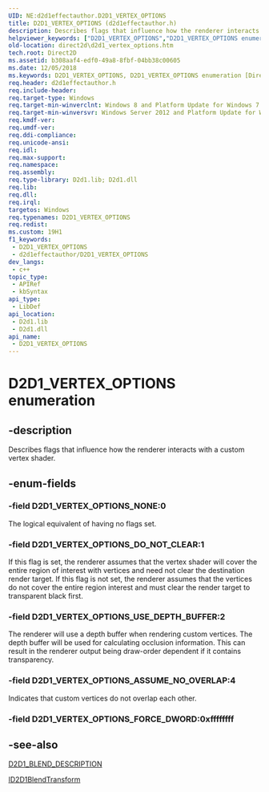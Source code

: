 ```yaml
---
UID: NE:d2d1effectauthor.D2D1_VERTEX_OPTIONS
title: D2D1_VERTEX_OPTIONS (d2d1effectauthor.h)
description: Describes flags that influence how the renderer interacts with a custom vertex shader.
helpviewer_keywords: ["D2D1_VERTEX_OPTIONS","D2D1_VERTEX_OPTIONS enumeration [Direct2D]","D2D1_VERTEX_OPTIONS_ASSUME_NO_OVERLAP","D2D1_VERTEX_OPTIONS_DO_NOT_CLEAR","D2D1_VERTEX_OPTIONS_NONE","D2D1_VERTEX_OPTIONS_USE_DEPTH_BUFFER","d2d1effectauthor/D2D1_VERTEX_OPTIONS","d2d1effectauthor/D2D1_VERTEX_OPTIONS_ASSUME_NO_OVERLAP","d2d1effectauthor/D2D1_VERTEX_OPTIONS_DO_NOT_CLEAR","d2d1effectauthor/D2D1_VERTEX_OPTIONS_NONE","d2d1effectauthor/D2D1_VERTEX_OPTIONS_USE_DEPTH_BUFFER","direct2d.d2d1_vertex_options"]
old-location: direct2d\d2d1_vertex_options.htm
tech.root: Direct2D
ms.assetid: b308aaf4-edf0-49a8-8fbf-04bb38c00605
ms.date: 12/05/2018
ms.keywords: D2D1_VERTEX_OPTIONS, D2D1_VERTEX_OPTIONS enumeration [Direct2D], D2D1_VERTEX_OPTIONS_ASSUME_NO_OVERLAP, D2D1_VERTEX_OPTIONS_DO_NOT_CLEAR, D2D1_VERTEX_OPTIONS_NONE, D2D1_VERTEX_OPTIONS_USE_DEPTH_BUFFER, d2d1effectauthor/D2D1_VERTEX_OPTIONS, d2d1effectauthor/D2D1_VERTEX_OPTIONS_ASSUME_NO_OVERLAP, d2d1effectauthor/D2D1_VERTEX_OPTIONS_DO_NOT_CLEAR, d2d1effectauthor/D2D1_VERTEX_OPTIONS_NONE, d2d1effectauthor/D2D1_VERTEX_OPTIONS_USE_DEPTH_BUFFER, direct2d.d2d1_vertex_options
req.header: d2d1effectauthor.h
req.include-header: 
req.target-type: Windows
req.target-min-winverclnt: Windows 8 and Platform Update for Windows 7 [desktop apps \| UWP apps]
req.target-min-winversvr: Windows Server 2012 and Platform Update for Windows Server 2008 R2 [desktop apps \| UWP apps]
req.kmdf-ver: 
req.umdf-ver: 
req.ddi-compliance: 
req.unicode-ansi: 
req.idl: 
req.max-support: 
req.namespace: 
req.assembly: 
req.type-library: D2d1.lib; D2d1.dll
req.lib: 
req.dll: 
req.irql: 
targetos: Windows
req.typenames: D2D1_VERTEX_OPTIONS
req.redist: 
ms.custom: 19H1
f1_keywords:
 - D2D1_VERTEX_OPTIONS
 - d2d1effectauthor/D2D1_VERTEX_OPTIONS
dev_langs:
 - c++
topic_type:
 - APIRef
 - kbSyntax
api_type:
 - LibDef
api_location:
 - D2d1.lib
 - D2d1.dll
api_name:
 - D2D1_VERTEX_OPTIONS
---
```


# D2D1_VERTEX_OPTIONS enumeration


## -description

Describes flags that influence how the renderer interacts with a custom vertex shader.

## -enum-fields

### -field D2D1_VERTEX_OPTIONS_NONE:0

The logical equivalent of having no flags set.

### -field D2D1_VERTEX_OPTIONS_DO_NOT_CLEAR:1

If this flag is set, the renderer  assumes that the vertex shader will cover the entire region of interest with vertices and need not clear the destination render target. If this flag is not set, the renderer assumes that the vertices do not cover the entire region interest and must clear the render target to transparent black first.

### -field D2D1_VERTEX_OPTIONS_USE_DEPTH_BUFFER:2

The renderer will use a depth buffer when rendering custom vertices. The depth buffer will be used for calculating occlusion information. This can result in the renderer output being draw-order dependent if it contains transparency.

### -field D2D1_VERTEX_OPTIONS_ASSUME_NO_OVERLAP:4

Indicates that custom vertices do not overlap each other.

### -field D2D1_VERTEX_OPTIONS_FORCE_DWORD:0xffffffff

## -see-also

<a href="/windows/desktop/api/d2d1effectauthor/ns-d2d1effectauthor-d2d1_blend_description">D2D1_BLEND_DESCRIPTION</a>



<a href="/windows/desktop/api/d2d1effectauthor/nn-d2d1effectauthor-id2d1blendtransform">ID2D1BlendTransform</a>
